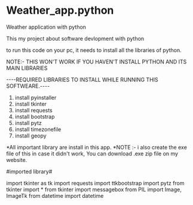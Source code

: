 # Weather_app.python
Weather application with python 

This my project about software devlopment with python 

to run this code on your pc, it needs to install  all the libraries of python.

NOTE:- THIS WON'T WORK IF YOU HAVEN'T INSTALL PYTHON AND ITS MAIN LIBRARIES

----REQUIRED LIBRARIES TO INSTALL WHILE RUNNING THIS SOFTWEARE.----
1) install pyinstaller
2) install tkinter
3) install requests
4) install bootstrap
5) install pytz
6) install timezonefile
7) install geopy

*All important library are install in this app.
*NOTE :- i also create the exe file of this in case it didn't work, You can download .exe zip file on my website.

#imported library# 

import tkinter as tk
import requests
import ttkbootstrap
import pytz
from tkinter import *
from tkinter import messagebox
from PIL import Image, ImageTk
from datetime import datetime



   
